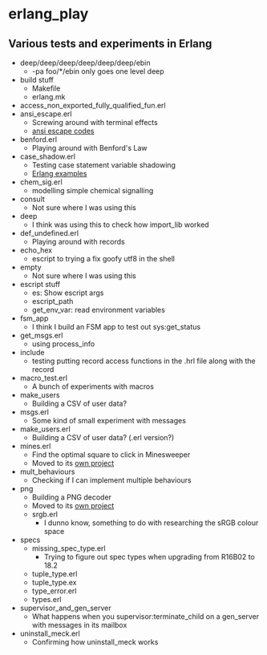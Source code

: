 # erlang_play

## Various tests and experiments in Erlang

- deep/deep/deep/deep/deep/deep/ebin
  - -pa foo/*/ebin only goes one level deep
- build stuff
  - Makefile
  - erlang.mk
- access_non_exported_fully_qualified_fun.erl
- ansi_escape.erl
  - Screwing around with terminal effects
  - [ansi escape codes](https://en.wikipedia.org/wiki/ANSI_escape_code)
- benford.erl
  - Playing around with Benford's Law
- case_shadow.erl
  - Testing case statement variable shadowing
  - [Erlang examples](http://erlang.org/doc/programming_examples/list_comprehensions.html)
- chem_sig.erl
  - modelling simple chemical signalling
- consult
  - Not sure where I was using this
- deep
  - I think was using this to check how import_lib worked
- def_undefined.erl
  - Playing around with records
- echo_hex
  - escript to trying a fix goofy utf8 in the shell
- empty
  - Not sure where I was using this
- escript stuff
  - es: Show escript args
  - escript_path
  - get_env_var: read environment variables
- fsm_app
  - I think I build an FSM app to test out sys:get_status
- get_msgs.erl
  - using process_info
- include
  - testing putting record access functions in the .hrl file along with the record
- macro_test.erl
  - A bunch of experiments with macros
- make_users
  - Building a CSV of user data?
- msgs.erl
  - Some kind of small experiment with messages
- make_users.erl
  - Building a CSV of user data? (.erl version?)
- mines.erl
  - Find the optimal square to click in Minesweeper
  - Moved to its [own project](https://github.com/cwmaguire/mine_solver)
- mult_behaviours
  - Checking if I can implement multiple behaviours
- png
  - Building a PNG decoder
  - Moved to its [own project](https://github.com/cwmaguire/erl_png)
  - srgb.erl
    - I dunno know, something to do with researching the sRGB colour space
- specs
  - missing_spec_type.erl
    - Trying to figure out spec types when upgrading from R16B02 to 18.2
  - tuple_type.erl
  - tuple_type.ex
  - type_error.erl
  - types.erl
- supervisor_and_gen_server
  - What happens when you supervisor:terminate_child on a gen_server with messages in its mailbox
- uninstall_meck.erl
  - Confirming how uninstall_meck works

